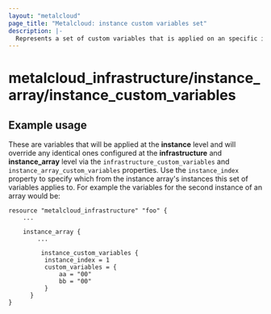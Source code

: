 ```yaml
---
layout: "metalcloud"
page_title: "Metalcloud: instance custom variables set"
description: |-
  Represents a set of custom variables that is applied on an specific instance of an instance array.
---
```


# metalcloud_infrastructure/instance_array/instance_custom_variables



## Example usage

These are variables that will be applied at the **instance** level and will override any identical ones configured at the **infrastructure** and **instance_array** level via the `infrastructure_custom_variables` and `instance_array_custom_variables` properties. Use the `instance_index` property to specify which from the instance array's instances this set of variables applies to. For example the variables for the second instance of an array would be:

```hcl
resource "metalcloud_infrastructure" "foo" {
    ...
    
    instance_array {
        ...

         instance_custom_variables {
          instance_index = 1
          custom_variables = {
              aa = "00"
              bb = "00"
          }
      }
}
```


